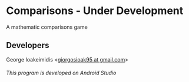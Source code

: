 # Comparisons - Under Development
A mathematic comparisons game

## Developers ##

George Ioakeimidis <[giorgosioak95 at gmail.com](mailto:giorgosioak95@gmail.com?Subject=Comparisons+app)>

###### _This program is developed on Android Studio_
